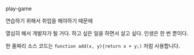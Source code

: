  play-game

연습하기 위해서
취업을 해야하기 때문에
      
열심히 해서 개발자가 될 거다.
 하고 싶은 일을 하면서 살고 싶다.
 인생은 한 번 뿐이다.
 
한 줄짜리 소스 코드는 `function add(x, y){return x + y;)` 처럼 사용합니다.
